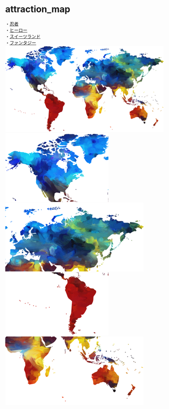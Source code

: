 # attraction_map
・[忍者](https://takajo-soft39.github.io/Ninja-World/)  
・[ヒーロー](https://takajo-soft39.github.io/Hero-World/)  
・[スイーツランド](https://takajo-soft10.github.io/atraction/)  
・[ファンタジー](https://takajyo-soft07.github.io/homepage/)  
[![アトラクション](colorful-1974699_1920.png)](https://pixabay.com/)  
<a href="https://takajo-soft39.github.io/Hero-World/"><img src="colorful-leftup.png" width=328 /></a><a href="https://takajo-soft10.github.io/atraction/"><img src="colorful-rightup.png" width=440 /></a>
<a href="https://takajyo-soft07.github.io/homepage/"><img src="colorful-leftdown.png" width=328 /></a><a href="https://takajo-soft39.github.io/Ninja-World/"><img src="colorful-rightdown.png" width=440 /></a>
